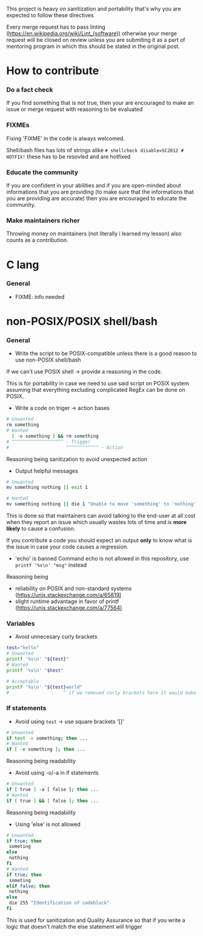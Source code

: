 This project is heavy on sanitization and portability that's why you are expected to follow these directives

Every merge request has to pass linting (<https://en.wikipedia.org/wiki/Lint_(software))> otherwise your merge request will be closed on review unless you are submiting it as a part of mentoring program in which this should be stated in the original post.

# How to contribute

### Do a fact check

If you find something that is not true, then your are encouraged to make an issue or merge request with reasoning to be evaluated

### FIXMEs

Fixing 'FIXME' in the code is always welcomed.

Shell/bash files has lots of strings alike `# shellcheck disable=SC2012 # HOTFIX!` these has to be resovled and are hotfixed

### Educate the community

If you are confident in your abilities and if you are open-minded about informations that you are providing (to make sure that the informations that you are providing are accurate) then you are encouraged to educate the community.

### Make maintainers richer

Throwing money on maintainers (not literally i learned my lesson) also counts as a contribution.

# C lang

### General

- FIXME: info needed

# non-POSIX/POSIX shell/bash

### General

- Write the script to be POSIX-compatible unless there is a good reason to use non-POSIX shell/bash

If we can't use POSIX shell -> provide a reasoning in the code.

This is for portability in case we need to use said script on POSIX system assuming that everything excluding complicated RegEx can be done on POSIX.

- Write a code on triger -> action bases

```sh
# Unwanted
rm something
# Wanted
  [ -e something ] && rm something
# ^^^^^^^^^^^^^^^^^^^ - Trigger
#                     ^^^^^^^^^^^^ - Action
```

Reasoning being sanitization to avoid unexpected action

- Output helpful messages

```sh
# Unwanted
mv something nothing || exit 1

# Wanted
mv something nothing || die 1 "Unable to move 'something' to 'nothing' which is required for reasons"
```

This is done so that maintainers can avoid talking to the end-user at all cost when they report an issue which usually wastes lots of time and is **more likely** to cause a confusion.

If you contribute a code you should expect an output **only** to know what is the issue in case your code causes a regression.

- 'echo' is banned
Command echo is not allowed in this repository, use `printf '%s\n' "msg"` instead

Reasoning being

- reliability on POSIX and non-standard systems (<https://unix.stackexchange.com/a/65819)>
- slight runtime advantage in favor of printf (<https://unix.stackexchange.com/a/77564)>

### Variables

- Avoid unnecesary curly brackets

```sh
test="hello"
# Unwanted
printf '%s\n' "${test}"
# Wanted
printf '%s\n' "$test"

# Acceptable
printf '%s\n' "${test}world"
#                    ^ if we removed curly brackets here it would make it into a $testworld which is unexpected
```

### If statements

- Avoid using `test` -> use square brackets '[]'

```sh
# Unwanted
if test -e something; then ...
# Wanted
if [ -e something ]; then ...
```

Reasoning being readability

- Avoid using -o/-a in if statements

```sh
# Unwanted
if [ true ] -a [ false ]; then ...
# Wanted
if [ true ] && [ false ]; then ...
```

Reasoning being readability

- Using 'else' is not allowed

```sh
# Unwanted
if true; then
 someting
else
 nothing
fi
# Wanted
if true; then
 someting
elif false; then
 nothing
else
 die 255 "Identification of codeblock"
fi
```

This is used for sanitization and Quality Assurance so that if you write a logic that doesn't match the else statement will trigger
